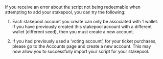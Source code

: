 If you receive an error about the script not being redeemable when attempting to add your stakepool, you can try the following:

  1. Each stakepool account you create can only be associated with 1 wallet. If you have previously created this stakepool account with a different wallet (different seed), then you must create a new account.

  2. If you had previously used a ‘voting account’, for your ticket purchases, please go to the Accounts page and create a new account. This may now allow you to successfully import your script for your stakepool.
